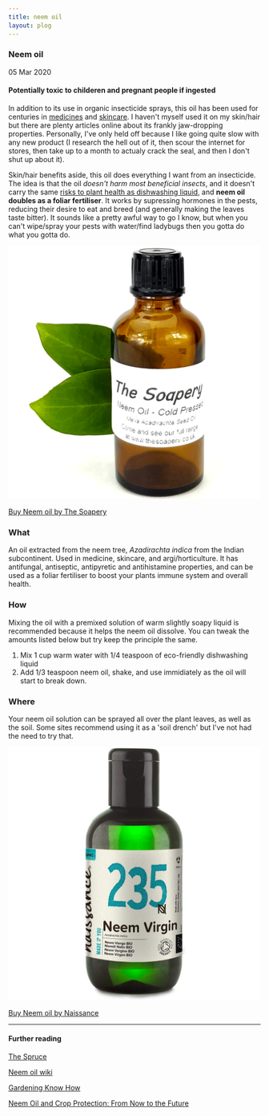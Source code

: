 ```yaml
---
title: neem oil
layout: plog
---
```


<!-- Text section -->
<section>
    <article>
        <div class="about">
            <div class="text-item">
                <h1>Neem oil</h1>
                <p class="date">05 Mar 2020</p>
                <h4>Potentially toxic to childeren and pregnant people if ingested</h4>
                <p>In addition to its use in organic insecticide sprays, this oil has been used for centuries in <a
                        href="https://www.medicalnewstoday.com/articles/327179#summary" target="blank">medicines</a>
                    and <a
                        href="https://www.vogue.in/content/skin-care-alphabet-neem-oil-benefits-for-skin-hair-ayurvedic-skincare-ingredient-for-acne">skincare</a>.
                    I haven't myself used it on my skin/hair but there are plenty articles online about its frankly
                    jaw-dropping properties. Personally, I've only held off because I like going quite slow with any
                    new product (I research the hell out of it, then scour the internet for stores, then take up to
                    a month to actualy crack the seal, and then I don't shut up about it).</p>
                <p>Skin/hair benefits aside, this oil does everything I want from an insecticide. The idea is that
                    the oil <em>doesn't harm most beneficial insects</em>, and it doesn't carry the same <a
                        href="https://extension.colostate.edu/topic-areas/insects/insect-control-soaps-and-detergents-5-547/"
                        target="blank">risks to plant health as dishwashing liquid</a>, and <strong>neem oil doubles
                        as a foliar fertiliser</strong>. It works by supressing hormones in the pests, reducing
                    their desire to eat and breed (and generally making the leaves taste bitter). It sounds like a
                    pretty awful way to go I know, but when you can't wipe/spray your pests with water/find ladybugs
                    then you gotta do what you gotta do.</p>
            </div>
            <div class="small-image">
                <a href="https://www.amazon.co.uk/Neem-Oil-50ml-Pressed-Unrefined/dp/B07G2DPR8C?ref_=ast_bbp_dp"
                    alt="Neem oil by The Soapery on Amazon.co.uk" target="blank"><img
                        src="/plog/resources/images/TheSoapery_NeemOil_2.jpg">
                    <p>Buy Neem oil by The Soapery</p>
                </a>
            </div>
        </div>
        <div class="about">
            <div class="text-item">
                <h3>What</h3>
                <p>An oil extracted from the neem tree, <em>Azadirachta indica</em> from the Indian subcontinent.
                    Used in medicine, skincare, and argi/horticulture. It has antifungal, antiseptic, antipyretic
                    and antihistamine properties, and can be used as a foliar fertiliser to boost your plants immune
                    system and overall health.</p>
                <h3>How</h3>
                <p>Mixing the oil with a premixed solution of warm slightly soapy liquid is recommended because it
                    helps the neem oil dissolve. You can tweak the amounts listed below but try keep the principle
                    the same.</p>
                <ol>
                    <li>Mix 1 cup warm water with 1/4 teaspoon of eco-friendly dishwashing liquid</li>
                    <li>Add 1/3 teaspoon neem oil, shake, and use immidiately as the oil will start to break down.
                    </li>
                </ol>
                <h3>Where</h3>
                <p>Your neem oil solution can be sprayed all over the plant leaves, as well as the soil. Some sites
                    recommend using it as a 'soil drench' but I've not had the need to try that.</p>
            </div>
            <div class="small-image">
                <a href="https://www.amazon.co.uk/stores/node/1648793031?_encoding=UTF8&field-lbr_brands_browse-bin=Naissance&ref_=bl_dp_s_web_1648793031"
                    alt="Neem oil by Naissance on Amazon.co.uk" target="blank"><img
                        src="/plog/resources/images/Naissance_NeemOil.jpg">
                    <p>Buy Neem oil by Naissance</p>
                </a>
            </div>
        </div>
    </article>
</section>


<section>
    <article>
        <div class="about">
            <div class="text-item">
                <hr>
                <h4>Further reading</h4>
                <a href="https://www.thespruce.com/using-neem-oil-as-an-organic-insecticide-2132579" target="blank">
                    <p>The Spruce</p>
                </a>
                <a href="https://en.wikipedia.org/wiki/Neem_oil" target="blank">
                    <p>Neem oil wiki</p>
                </a>
                <a href="https://www.gardeningknowhow.com/plant-problems/pests/pesticides/neem-oil-uses.htm"
                    target="blank">
                    <p>Gardening Know How</p>
                </a>
                <a href="https://core.ac.uk/download/pdf/82887334.pdf" target="blank">
                    <p>Neem Oil and Crop Protection: From Now to the Future</p>
                </a>
            </div>
        </div>
    </article>
</section>
